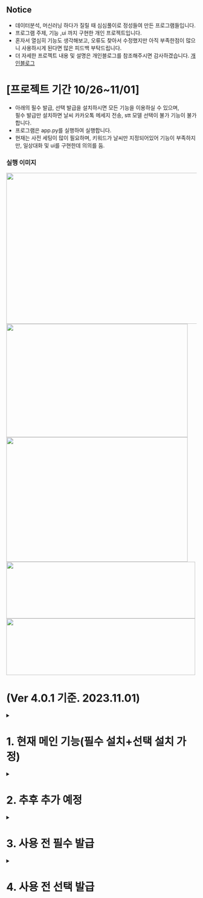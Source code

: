 ## Notice
- 데이터분석, 머신러닝 하다가 질릴 때 심심풀이로 정성들여 만든 프로그램들입니다.
- 프로그램 주제, 기능 ,ui 까지 구현한 개인 프로젝트입니다. 
- 혼자서 열심히 기능도 생각해보고, 오류도 찾아서 수정했지만 아직 부족한점이 많으니 사용하시게 된다면 많은 피드백 부탁드립니다.
- 더 자세한 프로젝트 내용 및 설명은 개인블로그를 참조해주시면 감사하겠습니다. 
[개인블로그](https://changsroad.tistory.com/category/%ED%94%84%EB%A1%9C%EC%A0%9D%ED%8A%B8/%EC%9D%8C%EC%84%B1%EB%B9%84%EC%84%9C)


# [프로젝트 기간 10/26~11/01]
  
- 아래의 필수 발급, 선택 발급을 설치하시면 모든 기능을 이용하실 수 있으며, <br>
 필수 발급만 설치하면 날씨 카카오톡 메세지 전송, stt 모델 선택이 불가 기능이 불가합니다.
- 프로그램은 app.py를 실행하여 실행합니다.
- 현재는 사전 세팅이 많이 필요하며, 키워드가 날씨만 지정되어있어 기능이 부족하지만, 일상대화 및 ui를 구현한데 의의를 둠.

### 실행 이미지
<img src="https://github.com/Bae-ChangHyun/Voice-secretary/assets/48899047/ce714c11-5442-4829-84a0-a3da763e1dea.png"  width="1100" height="400"/>
<img src="https://github.com/Bae-ChangHyun/Voice-secretary/assets/48899047/a748397e-24f2-4a3a-ac80-1ec1a0cb6ac8.png"  width="480" height="300"/>
<img src="https://github.com/Bae-ChangHyun/Voice-secretary/assets/48899047/644382b3-0a70-412e-a910-d90360ef4671.png"  width="480" height="330"/>
<img src="https://github.com/Bae-ChangHyun/Voice-secretary/assets/48899047/1c872014-72c8-4f00-9e28-46ef9196f8d0.png"  width="500" height="150"/>
<img src="https://github.com/Bae-ChangHyun/Voice-secretary/assets/48899047/c00a7c37-0b1b-4797-bf2e-bcee78a215bc.png"  width="500" height="150"/>

# (Ver 4.0.1 기준. 2023.11.01)

<details> 
  <summary><h1>1. 현재 메인 기능(필수 설치+선택 설치 가정)</h1></summary>
  
  1. stt(speech to text)모델 선택 가능 → 
  : Speech Recognition liabrary : google speech recoginition,  Vosk, whisper api, whisper local, google cloud speech
  : ETRI api 
  : Openai whisper(로컬설치)

    → speech recognition의 google speech recognition는 기본 사용 가능, vosk / whisper local 은 사전설 치, 나머지 사전 api 발급 필요
  
    → ETRI는 인식률이 낮고, 하루 API호출 건수가 제한되어 있어 추후 삭제 예정

  2. 날씨 알림

    → 사용자의 대화에 “날씨”가 들어가면, 해당 대화를 네이버에 query로 입력하여 날씨를 받아옴. 
  
    → 단, 사용자가 날씨를 묻는건지, 날씨에 대한 얘기를 하던 무조건 호출 (추후 의도파악 api등을 이용하여 구분 예정)
  
    → 카카오톡 토큰이 발급 및 사전 세팅이 되어있으면 지정된 사용자들에게 날씨를 전송.

  3. 일상 대화

    → genie labs의 일상채팅 api를 이용하여 키워드(날씨)가 들어가지 않은 음성 인식시, 일상 채팅을 시도. 
  
    → 첫 답변은 잘하지만, 이전 대화기록을 인자로 넣어줘도 대화가 매끄럽지 않고 이전 대화 내용을 인식 못함.(추후 api 변경 혹은 버그가 있으면 수정 예정)

  4. flask를 이용한 웹 ui

    → flask를 이용하여 서버를 열고, 웹 페이지로 구현함. 
  
    → 웹페이지 내에서 모델 선택하고 프로그램이 실행되도록 구현하였음.

  5. 대화 기록 저장
     → sqlite3를 이용하여, 대화기록을 저장(추후 대화기록을 결과창에서 확인 혹은 다운로드 가능하도록 수정 예정)

  </details>

<details> 
  <summary><h1>2. 추후 추가 예정</h1></summary>
  1. speech recognition의 다른 api들도 사용할 수 있도록 코드는 수정해놓았지만, api사전발급이 필요하여 block 처리해둠 <br>
  네이버의 clova나 apple등의 다른 api도 알아보고 있음. 
  
  2. 의도파악 혹은 일상채팅 api를 변경 혹은 모델을 직접 prompt tuning하여 더 매끄러운 대화가 진행되도록 변경 예정
     
  3. 날씨 외의 다른 메인 키워드들 등록 예정(주식, 뉴스 등)
     
  4.대화 기록 db을 result에서 확인하거나, 다운로드 받을 수 있도록 수정 예정(현재는 디렉토리에 자동저장됨) 
   
  5. 웹 디자인, 기능 추가
 </details>

<details> 
  <summary><h1>3. 사용 전 필수 발급</h1></summary>
    <details>
    <summary><h2>1. Genie labs api 발급</h2></summary>
      : 본 voice secretary는 genie labs의 일상대화 api를 통해 대화를 하도록 구성되었음.<br>  
    메인 키워드(날씨 등)외에는 모두 genie labs api를 이용하여 대화를 진행하도록 프로그래밍. <br>  
    아래 발급절차를 통해 발급받고, utils-api_token_list.py에 저장해야함. 이 키들은 모두 local에만 저장됨.<br>  
      
    1-1. [KT GenieLabs에 접속하여, 회원가입 ](https://genielabs.ai/main/genielabs/index)
    
    1-2. [상단의 API→NLP API로 이동하여 일상채팅 API를 클릭.]
    ![Untitled](https://github.com/Bae-ChangHyun/toy_project/assets/48899047/e2ada1d0-e505-41a1-988b-3ca9a5a4cb22)
  
    1-3. API 사용신청 버튼을 클릭후, 게시판에 형식에 맞게 신청하여 API 발급
   ![Untitled 1](https://github.com/Bae-ChangHyun/toy_project/assets/48899047/2c522a2d-be6e-4e6e-a31c-3aaa3eeb181e)
  
    1-4. API발급이 완료되었으면, 화면 상단의 Developer Console의 Developer 클릭후 이동하여
   화면 위의 Client id와 Client secret을 복사하여, 프로젝트 디렉토리의 utils-api_token_list.py에 genie에 해당하는 부분에 입력하고, 아래 My APIs에서 일상채팅 활성화 후 저장
   ![Untitled 1](https://github.com/Bae-ChangHyun/toy_project/assets/48899047/bfabbdb8-6051-457d-8403-a125cf38080e)
   ![Untitled 3](https://github.com/Bae-ChangHyun/toy_project/assets/48899047/d3519a13-2c49-4f76-9dcc-ee9a2a48c971)
   ![Untitled 4](https://github.com/Bae-ChangHyun/toy_project/assets/48899047/43927863-3380-4600-9a30-abdbc23eeea2)
   ![Untitled 5](https://github.com/Bae-ChangHyun/toy_project/assets/48899047/aac19a23-5629-4e19-be88-cd12d113a844)
   
    1-5. id와 secret만 입력해놓으면, 추후 함수 내에서 certificate가 자동으로 실행되고, 프로그램이 정상 실행됨.
  
    1-6  본인의 api 사용량은 genie labs 홈페이지의 Developer Console의 Dashboard에서 확인할 수 있음.
   ![Untitled 6](https://github.com/Bae-ChangHyun/toy_project/assets/48899047/68670a93-a01d-4ea8-95e1-ab5226670f64)
   ![Untitled 7](https://github.com/Bae-ChangHyun/toy_project/assets/48899047/b19b6452-3a4d-428e-b7bb-aaa04cd2e065)
   
   </details>
   <details>
   <summary><h2>2. requirements.txt</h2></summary>
    gpu 관련한 라이브러리를 제외한 모든 라이브러리를 설치.<br> 
    가상환경을 생성하고, 아래 코드를 이용하여 모든 라이브러리 설치<br> 
    pip install -r requirements.txt <br>
   </details>
</details>

<details> 
  <summary><h1>4. 사용 전 선택 발급</h1></summary>
  <details>
    <summary><h2>1. kakao access token 발급</h2></summary>
    : 본 voice secretary는 키워드(날씨)를 입력했을 때, 날씨 정보를 지정된 사용자에게 카카오톡 메세지로 전송. <br> 이를 위해 kakao api를 사용하게 됨. <br> 
    
  자세한 발급절차는 아래 링크에 설명되있음. <br> 
    
  발급받은 후, rest_api, access_token, refresh_token을 모두 디렉토리의 utils-api_token_list.py에 저장해야함. 이 키들은 모두 local에만 저장.<br> 
    
  [카카오톡 access token 발급받기](https://changsroad.tistory.com/349)
    
  이후 개인에게 보내기 ,친구에게 보내기 또한 추가설정을 해줘야만 가능.<br> 
    
  아래 절차들을 통해 kakao developers에서 미리 세팅을 해줘야 정상적으로 메세지가 전송됨.<br> 
    
  [카카오톡 api로 나에게 메세지 보내기](https://changsroad.tistory.com/366)
    
  [카카오톡 api로 친구한테 메세지 보내기](https://changsroad.tistory.com/367)
  </details>

  <details>
    <summary><h2>2. ETRI sst api key 발급</h2></summary>
  
  ETRI 한국전자통신연구원에서 제공되는 한국어 인식 API로 일일 1000건 사용 가능.<br> 
    
  아래 링크에서 API키를 신청하여 발급받은 후, 디렉토리내의 utils-api_token_list.py에 넣어주면 정상적으로 실행가능.<br> 
    
  [AI API/DATA](https://aiopen.etri.re.kr/)
  </details>
  <details>
    <summary><h2>3. Whisper 설치</h2></summary>
  open ai sst 모델인 whisper. 버전에 따라 매우 우수한 성능을 보이며 api도 제공되지만, 유료이기 때문에 local 직접 설치하여 사용하였음
  
  아래 링크를 참조하여 whisper을 설치하고, 프로젝트 가상환경에 해당 라이브러리 및 gpu가 사용가능한 환경을 만들어놔야 정상적으로 실행가능. 
  
  [Open ai - Whisper 설치](https://changsroad.tistory.com/361)
  </details>
</details>

